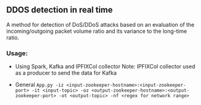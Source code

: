 ## DDOS detection in real time
A method for detection of DoS/DDoS attacks based on an evaluation of the incoming/outgoing packet volume ratio and its variance to the long-time ratio.
### Usage:
- Using Spark, Kafka and IPFIXCol collector
Note: IPFIXCol collector used as a producer to send the data for Kafka

- General 
`App.py -iz <input-zookeeper-hostname>:<input-zookeeper-port> -it <input-topic> -oz <output-zookeeper-hostname>:<output-zookeeper-port> -ot <output-topic> -nf <regex for network range>`

